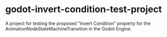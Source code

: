 # godot-invert-condition-test-project
A project for testing the proposed "Invert Condition" property for the AnimationNodeStateMachineTransition in the Godot Engine.
